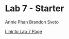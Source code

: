 # Lab 7 - Starter
Annie Phan
Brandon Sveto

[Link to Lab 7 Page](https://anniephan02.github.io/Lab7_Starter/    )
